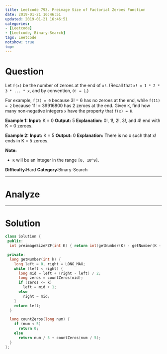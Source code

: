 ```yaml
---
title: Leetcode 793. Preimage Size of Factorial Zeroes Function
date: 2019-01-21 16:46:51
updated: 2019-01-21 16:46:51
categories: 
- [Leetcode]
- [Leetcode, Binary-Search]
tags: Leetcode
notshow: true
top:
---
```


# Question

Let  `f(x)`  be the number of zeroes at the end of  `x!`. (Recall that  `x! = 1 * 2 * 3 * ... * x`, and by convention,  `0! = 1`.)

For example,  `f(3) = 0`  because 3! = 6 has no zeroes at the end, while  `f(11) = 2`  because 11! = 39916800 has 2 zeroes at the end. Given  `K`, find how many non-negative integers  `x`  have the property that  `f(x) = K`.

**Example 1:**
**Input:** K = 0
**Output:** 5
**Explanation:** 0!, 1!, 2!, 3!, and 4! end with K = 0 zeroes.

**Example 2:**
**Input:** K = 5
**Output:** 0
**Explanation:** There is no x such that x! ends in K = 5 zeroes.

**Note:**

- `K`  will be an integer in the range  `[0, 10^9]`.

**Difficulty**:Hard
**Category**:Binary-Search

<!-- more -->

------------

# Analyze

------------

# Solution

```cpp
class Solution {
 public:
  int preimageSizeFZF(int K) { return int(getNumber(K) - getNumber(K - 1)); }

 private:
  long getNumber(int k) {
    long left = 0, right = LONG_MAX;
    while (left < right) {
      long mid = left + (right - left) / 2;
      long zeros = countZeros(mid);
      if (zeros <= k)
        left = mid + 1;
      else
        right = mid;
    }
    return left;
  }

  long countZeros(long num) {
    if (num < 5)
      return 0;
    else
      return num / 5 + countZeros(num / 5);
  }
};

```


